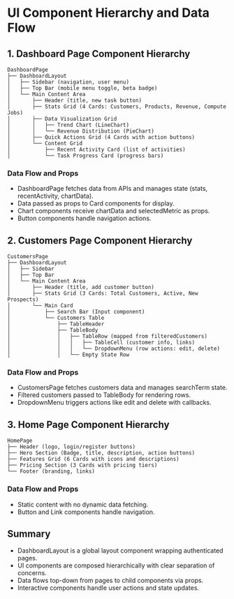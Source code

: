 # UI Component Hierarchy and Data Flow

## 1. Dashboard Page Component Hierarchy

```
DashboardPage
├── DashboardLayout
│   ├── Sidebar (navigation, user menu)
│   ├── Top Bar (mobile menu toggle, beta badge)
│   └── Main Content Area
│       ├── Header (title, new task button)
│       ├── Stats Grid (4 Cards: Customers, Products, Revenue, Compute Jobs)
│       ├── Data Visualization Grid
│       │   ├── Trend Chart (LineChart)
│       │   └── Revenue Distribution (PieChart)
│       ├── Quick Actions Grid (4 Cards with action buttons)
│       └── Content Grid
│           ├── Recent Activity Card (list of activities)
│           └── Task Progress Card (progress bars)
```
### Data Flow and Props
- DashboardPage fetches data from APIs and manages state (stats, recentActivity, chartData).
- Data passed as props to Card components for display.
- Chart components receive chartData and selectedMetric as props.
- Button components handle navigation actions.

## 2. Customers Page Component Hierarchy

```
CustomersPage
├── DashboardLayout
│   ├── Sidebar
│   ├── Top Bar
│   └── Main Content Area
│       ├── Header (title, add customer button)
│       ├── Stats Grid (3 Cards: Total Customers, Active, New Prospects)
│       └── Main Card
│           ├── Search Bar (Input component)
│           └── Customers Table
│               ├── TableHeader
│               ├── TableBody
│               │   ├── TableRow (mapped from filteredCustomers)
│               │   │   ├── TableCell (customer info, links)
│               │   │   └── DropdownMenu (row actions: edit, delete)
│               │   └── Empty State Row
```

### Data Flow and Props
- CustomersPage fetches customers data and manages searchTerm state.
- Filtered customers passed to TableBody for rendering rows.
- DropdownMenu triggers actions like edit and delete with callbacks.

## 3. Home Page Component Hierarchy

```
HomePage
├── Header (logo, login/register buttons)
├── Hero Section (Badge, title, description, action buttons)
├── Features Grid (6 Cards with icons and descriptions)
├── Pricing Section (3 Cards with pricing tiers)
└── Footer (branding, links)
```

### Data Flow and Props
- Static content with no dynamic data fetching.
- Button and Link components handle navigation.

## Summary

- DashboardLayout is a global layout component wrapping authenticated pages.
- UI components are composed hierarchically with clear separation of concerns.
- Data flows top-down from pages to child components via props.
- Interactive components handle user actions and state updates.
